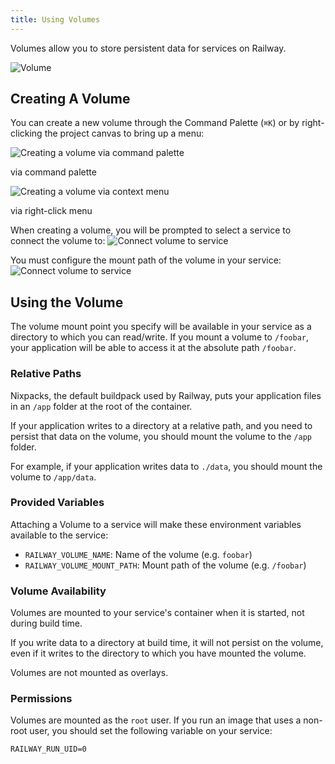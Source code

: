 ```yaml
---
title: Using Volumes
---
```


Volumes allow you to store persistent data for services on Railway.

<Image
    layout="intrinsic"
    quality={100}
    width={574}
    height={454}
    src="https://res.cloudinary.com/railway/image/upload/v1687540596/docs/volumes/volumes_su6dly.png"
    alt="Volume"
/>

## Creating A Volume

You can create a new volume through the Command Palette (`⌘K`)
or by right-clicking the project canvas to bring up a menu:
<div style={{ display: 'flex', flexDirection: 'row', gap: '5px' }}>
    <div>
        <Image
            layout="intrinsic"
            quality={100}
            width={1118}
            height={476}
            src="https://res.cloudinary.com/railway/image/upload/v1687539860/docs/volumes/creating-volume-cmdk_w3wsv1.png"
            alt="Creating a volume via command palette"
        />
        <p style={{ marginTop: '-0.2em', fontSize: '0.8em', opacity: '0.6' }}>via command palette</p>
    </div>
    <div>
        <Image
            layout="intrinsic"
            quality={100}
            width={582}
            height={476}
            src="https://res.cloudinary.com/railway/image/upload/v1687539860/docs/volumes/creating-volume-menu_lqax4n.png"
            alt="Creating a volume via context menu"
        />
        <p style={{ marginTop: '-0.2em', fontSize: '0.8em', opacity: '0.6' }}>via right-click menu</p>
    </div>
</div>

When creating a volume, you will be prompted to select a service to connect the volume to:
<Image
    layout="intrinsic"
    quality={100}
    width={1148}
    height={524}
    src="https://res.cloudinary.com/railway/image/upload/v1687542048/docs/volumes/connect-volume-to-service_ao4s5h.png"
    alt="Connect volume to service"
/>

You must configure the mount path of the volume in your service:
<Image
    layout="intrinsic"
    quality={100}
    width={1136}
    height={400}
    src="https://res.cloudinary.com/railway/image/upload/v1687542048/docs/volumes/mount-point_kedfak.png"
    alt="Connect volume to service"
/>

## Using the Volume

The volume mount point you specify will be available in your service as a directory to which you can read/write.  If you mount a volume to `/foobar`, your application will be able to access it at the absolute path `/foobar`.

### Relative Paths

Nixpacks, the default buildpack used by Railway, puts your application files in an `/app` folder at the root of the container.

If your application writes to a directory at a relative path, and you need to persist that data on the volume, you should mount the volume to the `/app` folder.

For example, if your application writes data to `./data`, you should mount the volume to `/app/data`.

### Provided Variables

Attaching a Volume to a service will make these environment variables available
to the service:
- `RAILWAY_VOLUME_NAME`: Name of the volume (e.g. `foobar`)
- `RAILWAY_VOLUME_MOUNT_PATH`: Mount path of the volume (e.g. `/foobar`)

### Volume Availability

Volumes are mounted to your service's container when it is started, not during build time.

If you write data to a directory at build time, it will not persist on the volume, even if it writes to the directory to which you have mounted the volume.

Volumes are not mounted as overlays.

### Permissions

Volumes are mounted as the `root` user.  If you run an image that uses a non-root user, you should set the following variable on your service:
```
RAILWAY_RUN_UID=0
```
